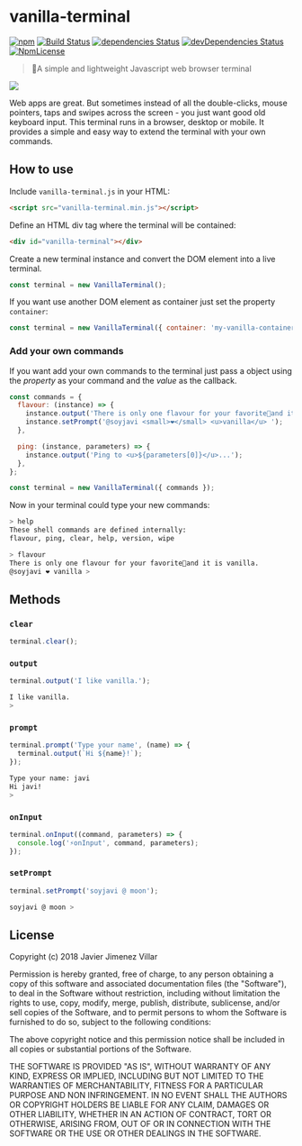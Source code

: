 # vanilla-terminal
[![npm](https://img.shields.io/npm/v/vanilla-terminal.svg?style=flat-square)](https://www.npmjs.com/package/vanilla-terminal)
[![Build Status](http://img.shields.io/travis/soyjavi/vanilla-terminal/master.svg?style=flat-square)](https://travis-ci.org/soyjavi/vanilla-terminal)
[![dependencies Status](https://david-dm.org/soyjavi/vanilla-terminal/status.svg?style=flat-square)](https://david-dm.org/soyjavi/vanilla-terminal)
[![devDependencies Status](https://david-dm.org/soyjavi/vanilla-terminal/dev-status.svg?style=flat-square)](https://david-dm.org/soyjavi/vanilla-terminal?type=dev)
[![NpmLicense](https://img.shields.io/npm/l/vanilla-terminal.svg?style=flat-square)](https://spdx.org/licenses/MIT)

> 🍦A simple and lightweight Javascript web browser terminal

<img src='https://i.imgur.com/0KwSRp6.gif' />

Web apps are great. But sometimes instead of all the double-clicks, mouse pointers, taps and swipes across the screen - you just want good old keyboard input. This terminal runs in a browser, desktop or mobile. It provides a simple and easy way to extend the terminal with your own commands.

## How to use
Include `vanilla-terminal.js` in your HTML:

```html
<script src="vanilla-terminal.min.js"></script>
```

Define an HTML div tag where the terminal will be contained:

```html
<div id="vanilla-terminal"></div>
```

Create a new terminal instance and convert the DOM element into a live terminal.

```js
const terminal = new VanillaTerminal();
```

If you want use another DOM element as container just set the property `container`:

```js
const terminal = new VanillaTerminal({ container: 'my-vanilla-container' });
```

### Add your own commands
If you want add your own commands to the terminal just pass a object using the *property* as your command and the *value* as the callback.

```js
const commands = {
  flavour: (instance) => {
    instance.output('There is only one flavour for your favorite🍦and it is <b>vanilla<b>.')
    instance.setPrompt('@soyjavi <small>❤️</small> <u>vanilla</u> ');
  },

  ping: (instance, parameters) => {
    instance.output('Ping to <u>${parameters[0]}</u>...');
  },
};

const terminal = new VanillaTerminal({ commands });
```

Now in your terminal could type your new commands:

```bash
> help
These shell commands are defined internally:
flavour, ping, clear, help, version, wipe

> flavour
There is only one flavour for your favorite🍦and it is vanilla.
@soyjavi ❤️ vanilla >
```

## Methods

### `clear`

```js
terminal.clear();
```

### `output`

```js
terminal.output('I like vanilla.');
```

```bash
I like vanilla.
>
```

### `prompt`

```js
terminal.prompt('Type your name', (name) => {
  terminal.output(`Hi ${name}!`);
});
```

```bash
Type your name: javi
Hi javi!
>
```

### `onInput`

```js
terminal.onInput((command, parameters) => {
  console.log('⚡️onInput', command, parameters);
});
```

### `setPrompt`

```js
terminal.setPrompt('soyjavi @ moon');
```

```bash
soyjavi @ moon >
```

## License

Copyright (c) 2018 Javier Jimenez Villar

Permission is hereby granted, free of charge, to any person obtaining a copy of this software and associated documentation files (the "Software"), to deal in the Software without restriction, including without limitation the rights to use, copy, modify, merge, publish, distribute, sublicense, and/or sell copies of the Software, and to permit persons to whom the Software is furnished to do so, subject to the following conditions:

The above copyright notice and this permission notice shall be included in all copies or substantial portions of the Software.

THE SOFTWARE IS PROVIDED "AS IS", WITHOUT WARRANTY OF ANY KIND, EXPRESS OR IMPLIED, INCLUDING BUT NOT LIMITED TO THE WARRANTIES OF MERCHANTABILITY, FITNESS FOR A PARTICULAR PURPOSE AND NON INFRINGEMENT. IN NO EVENT SHALL THE AUTHORS OR COPYRIGHT HOLDERS BE LIABLE FOR ANY CLAIM, DAMAGES OR OTHER LIABILITY, WHETHER IN AN ACTION OF CONTRACT, TORT OR OTHERWISE, ARISING FROM, OUT OF OR IN CONNECTION WITH THE SOFTWARE OR THE USE OR OTHER DEALINGS IN THE SOFTWARE.
